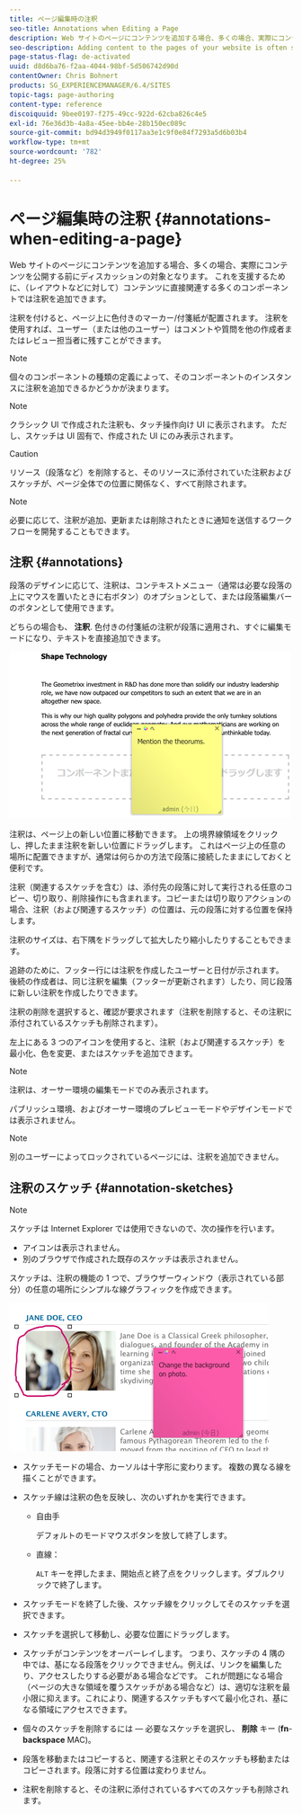 ```yaml
---
title: ページ編集時の注釈
seo-title: Annotations when Editing a Page
description: Web サイトのページにコンテンツを追加する場合、多くの場合、実際にコンテンツを公開する前にディスカッションの対象となります。 これを支援するために、コンテンツに直接関連する多くのコンポーネントに注釈を追加できます。
seo-description: Adding content to the pages of your website is often subject to discussions prior to it actually being published. To aid this, many components directly related to content allow you to add an annotation.
page-status-flag: de-activated
uuid: d8d6ba76-f2aa-4044-98bf-5d506742d90d
contentOwner: Chris Bohnert
products: SG_EXPERIENCEMANAGER/6.4/SITES
topic-tags: page-authoring
content-type: reference
discoiquuid: 9bee0197-f275-49cc-922d-62cba826c4e5
exl-id: 76e36d3b-4a8a-45ee-bb4e-28b150ec089c
source-git-commit: bd94d3949f0117aa3e1c9f0e84f7293a5d6b03b4
workflow-type: tm+mt
source-wordcount: '782'
ht-degree: 25%

---
```


# ページ編集時の注釈 {#annotations-when-editing-a-page}

Web サイトのページにコンテンツを追加する場合、多くの場合、実際にコンテンツを公開する前にディスカッションの対象となります。 これを支援するために、（レイアウトなどに対して）コンテンツに直接関連する多くのコンポーネントでは注釈を追加できます。

注釈を付けると、ページ上に色付きのマーカー/付箋紙が配置されます。 注釈を使用すれば、ユーザー（または他のユーザー）はコメントや質問を他の作成者またはレビュー担当者に残すことができます。

>[!NOTE]
>
>個々のコンポーネントの種類の定義によって、そのコンポーネントのインスタンスに注釈を追加できるかどうかが決まります。

>[!NOTE]
>
>クラシック UI で作成された注釈も、タッチ操作向け UI に表示されます。 ただし、スケッチは UI 固有で、作成された UI にのみ表示されます。

>[!CAUTION]
>
>リソース（段落など）を削除すると、そのリソースに添付されていた注釈およびスケッチが、ページ全体での位置に関係なく、すべて削除されます。

>[!NOTE]
>
>必要に応じて、注釈が追加、更新または削除されたときに通知を送信するワークフローを開発することもできます。

## 注釈 {#annotations}

段落のデザインに応じて、注釈は、コンテキストメニュー（通常は必要な段落の上にマウスを置いたときに右ボタン）のオプションとして、または段落編集バーのボタンとして使用できます。

どちらの場合も、 **注釈**. 色付きの付箋紙の注釈が段落に適用され、すぐに編集モードになり、テキストを直接追加できます。

![chlimage_1-137](assets/chlimage_1-137.png)

注釈は、ページ上の新しい位置に移動できます。 上の境界線領域をクリックし、押したまま注釈を新しい位置にドラッグします。 これはページ上の任意の場所に配置できますが、通常は何らかの方法で段落に接続したままにしておくと便利です。

注釈（関連するスケッチを含む）は、添付先の段落に対して実行される任意のコピー、切り取り、削除操作にも含まれます。コピーまたは切り取りアクションの場合、注釈（および関連するスケッチ）の位置は、元の段落に対する位置を保持します。

注釈のサイズは、右下隅をドラッグして拡大したり縮小したりすることもできます。

追跡のために、フッター行には注釈を作成したユーザーと日付が示されます。 後続の作成者は、同じ注釈を編集（フッターが更新されます）したり、同じ段落に新しい注釈を作成したりできます。

注釈の削除を選択すると、確認が要求されます（注釈を削除すると、その注釈に添付されているスケッチも削除されます）。

左上にある 3 つのアイコンを使用すると、注釈（および関連するスケッチ）を最小化、色を変更、またはスケッチを追加できます。

>[!NOTE]
>
>注釈は、オーサー環境の編集モードでのみ表示されます。
>
>パブリッシュ環境、およびオーサー環境のプレビューモードやデザインモードでは表示されません。

>[!NOTE]
>
>別のユーザーによってロックされているページには、注釈を追加できません。


## 注釈のスケッチ {#annotation-sketches}

>[!NOTE]
>
>スケッチは Internet Explorer では使用できないので、次の操作を行います。
>
>* アイコンは表示されません。
>* 別のブラウザで作成された既存のスケッチは表示されません。
>


スケッチは、注釈の機能の 1 つで、ブラウザーウィンドウ（表示されている部分）の任意の場所にシンプルな線グラフィックを作成できます。

![chlimage_1-138](assets/chlimage_1-138.png)

* スケッチモードの場合、カーソルは十字形に変わります。 複数の異なる線を描くことができます。
* スケッチ線は注釈の色を反映し、次のいずれかを実行できます。

   * 自由手

      デフォルトのモードマウスボタンを放して終了します。

   * 直線：

      `ALT` キーを押したまま、開始点と終了点をクリックします。ダブルクリックで終了します。

* スケッチモードを終了した後、スケッチ線をクリックしてそのスケッチを選択できます。
* スケッチを選択して移動し、必要な位置にドラッグします。
* スケッチがコンテンツをオーバーレイします。 つまり、スケッチの 4 隅の中では、基になる段落をクリックできません。例えば、リンクを編集したり、アクセスしたりする必要がある場合などです。 これが問題になる場合（ページの大きな領域を覆うスケッチがある場合など）は、適切な注釈を最小限に抑えます。これにより、関連するスケッチもすべて最小化され、基になる領域にアクセスできます。
* 個々のスケッチを削除するには — 必要なスケッチを選択し、 **削除** キー (**fn**-**backspace** MAC)。

* 段落を移動またはコピーすると、関連する注釈とそのスケッチも移動またはコピーされます。段落に対する位置は変わりません。
* 注釈を削除すると、その注釈に添付されているすべてのスケッチも削除されます。
